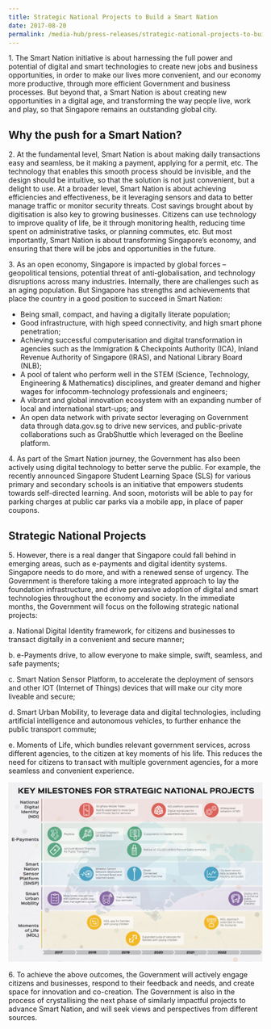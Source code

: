 ```yaml
---
title: Strategic National Projects to Build a Smart Nation
date: 2017-08-20
permalink: /media-hub/press-releases/strategic-national-projects-to-build-a-smart-nation
---
```

1\. The Smart Nation initiative is about harnessing the full power and potential of digital and smart technologies to create new jobs and business opportunities, in order to make our lives more convenient, and our economy more productive, through more efficient Government and business processes. But beyond that, a Smart Nation is about creating new opportunities in a digital age, and transforming the way people live, work and play, so that Singapore remains an outstanding global city.

## Why the push for a Smart Nation?

2\. At the fundamental level, Smart Nation is about making daily transactions easy and seamless, be it making a payment, applying for a permit, etc. The technology that enables this smooth process should be invisible, and the design should be intuitive, so that the solution is not just convenient, but a delight to use. At a broader level, Smart Nation is about achieving efficiencies and effectiveness, be it leveraging sensors and data to better manage traffic or monitor security threats. Cost savings brought about by digitisation is also key to growing businesses. Citizens can use technology to improve quality of life, be it through monitoring health, reducing time spent on administrative tasks, or planning commutes, etc. But most importantly, Smart Nation is about transforming Singapore’s economy, and ensuring that there will be jobs and opportunities in the future.

3\. As an open economy, Singapore is impacted by global forces – geopolitical tensions, potential threat of anti-globalisation, and technology disruptions across many industries. Internally, there are challenges such as an aging population. But Singapore has strengths and achievements that place the country in a good position to succeed in Smart Nation:

* Being small, compact, and having a digitally literate population;
* Good infrastructure, with high speed connectivity, and high smart phone penetration;
* Achieving successful computerisation and digital transformation in agencies such as the Immigration & Checkpoints Authority (ICA), Inland Revenue Authority of Singapore (IRAS), and National Library Board (NLB);
* A pool of talent who perform well in the STEM (Science, Technology, Engineering & Mathematics) disciplines, and greater demand and higher wages for infocomm-technology professionals and engineers;
* A vibrant and global innovation ecosystem with an expanding number of local and international start-ups; and
*  An open data network with private sector leveraging on Government data through data.gov.sg to drive new services, and public-private collaborations such as GrabShuttle which leveraged on the Beeline platform.

4\. As part of the Smart Nation journey, the Government has also been actively using digital technology to better serve the public. For example, the recently announced Singapore Student Learning Space (SLS) for various primary and secondary schools is an initiative that empowers students towards self-directed learning. And soon, motorists will be able to pay for parking charges at public car parks via a mobile app, in place of paper coupons.

## Strategic National Projects

5\. However, there is a real danger that Singapore could fall behind in emerging areas, such as e-payments and digital identity systems. Singapore needs to do more, and with a renewed sense of urgency. The Government is therefore taking a more integrated approach to lay the foundation infrastructure, and drive pervasive adoption of digital and smart technologies throughout the economy and society. In the immediate months, the Government will focus on the following strategic national projects:

a. National Digital Identity framework, for citizens and businesses to transact digitally in a convenient and secure manner;

b. e-Payments drive, to allow everyone to make simple, swift, seamless, and safe payments;

c. Smart Nation Sensor Platform, to accelerate the deployment of sensors and other IOT (Internet of Things) devices that will make our city more liveable and secure;

d. Smart Urban Mobility, to leverage data and digital technologies, including artificial intelligence and autonomous vehicles, to further enhance the public transport commute;

e. Moments of Life, which bundles relevant government services, across different agencies, to the citizen at key moments of his life. This reduces the need for citizens to transact with multiple government agencies, for a more seamless and convenient experience.

![Smart Nation Strategic National Projects](/images/media-hub/press-release/2017-2019/Key-Milestones-for-Strategic-National-Projects-2017.jpeg)

6\. To achieve the above outcomes, the Government will actively engage citizens and businesses, respond to their feedback and needs, and create space for innovation and co-creation. The Government is also in the process of crystallising the next phase of similarly impactful projects to advance Smart Nation, and will seek views and perspectives from different sources.